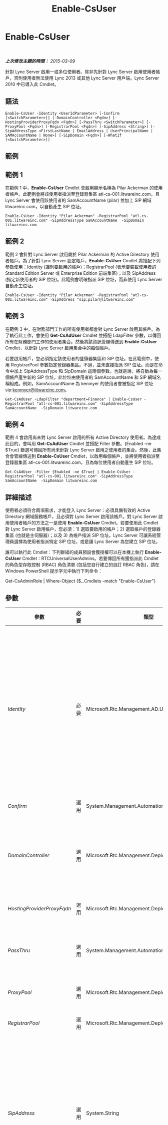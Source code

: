 ﻿---
title: Enable-CsUser
TOCTitle: Enable-CsUser
ms:assetid: 8ceed97b-e802-4844-b509-c6ca9619ec55
ms:mtpsurl: https://technet.microsoft.com/zh-tw/library/Gg398711(v=OCS.15)
ms:contentKeyID: 49291606
ms.date: 08/10/2015
mtps_version: v=OCS.15
ms.translationtype: HT
---

# Enable-CsUser

 

_**上次修改主題的時間：** 2015-03-09_

針對 Lync Server 啟用一或多位使用者。除非先針對 Lync Server 啟用使用者帳戶，否則使用者無法使用 Lync 2013 或其他 Lync Server 用戶端。Lync Server 2010 中已導入此 Cmdlet。

## 語法

    Enable-CsUser -Identity <UserIdParameter> [-Confirm [<SwitchParameter>]] [-DomainController <Fqdn>] [-HostingProviderProxyFqdn <Fqdn>] [-PassThru <SwitchParameter>] [-ProxyPool <Fqdn>] [-RegistrarPool <Fqdn>] [-SipAddress <String>] [-SipAddressType <FirstLastName | EmailAddress | UserPrincipalName | SAMAccountName | None>] [-SipDomain <Fqdn>] [-WhatIf [<SwitchParameter>]]

## 範例

## 範例 1

在範例 1 中，**Enable-CsUser** Cmdlet 會啟用顯示名稱為 Pilar Ackerman 的使用者帳戶。此範例會將該使用者指派至登錄器集區 atl-cs-001.litwareinc.com，且 Lync Server 會使用該使用者的 SamAccountName (pilar) 並加上 SIP 網域 litwareinc.com，以自動產生 SIP 位址。

    Enable-CsUser -Identity "Pilar Ackerman" -RegistrarPool "atl-cs-001.litwareinc.com" -SipAddressType SamAccountName  -SipDomain litwareinc.com

## 範例 2

範例 2 會針對 Lync Server 啟用屬於 Pilar Ackerman 的 Active Directory 使用者帳戶。為了針對 Lync Server 設定帳戶，**Enable-CsUser** Cmdlet 將搭配下列參數使用：Identity (識別要啟用的帳戶)；RegistrarPool (表示要裝載使用者的 Standard Edition Server 或 Enterprise Edition 前端集區)；以及 SipAddress (指定新使用者的 SIP 位址)。此範例會明確指派 SIP 位址，而非使用 Lync Server 自動產生位址。

    Enable-CsUser -Identity "Pilar Ackerman" -RegistrarPool "atl-cs-001.litwareinc.com" -SipAddress "sip:pilar@litwareinc.com"

## 範例 3

在範例 3 中，在財務部門工作的所有使用者都會對 Lync Server 啟用其帳戶。為了執行此工作，會使用 **Get-CsAdUser** Cmdlet 並搭配 LdapFilter 參數，以傳回所有在財務部門工作的使用者集合。然後將該資訊管線傳送到 **Enable-CsUser** Cmdlet，以針對 Lync Server 啟用集合中的每個帳戶。

若要啟用帳戶，您必須指定該使用者的登錄器集區和 SIP 位址。在此範例中，使用 RegistrarPool 參數指定登錄器集區。不過，並未直接指派 SIP 位址。而是在命令中加上 SipAddressType 和 SipDomain 這兩個參數。也就是說，將自動為每一個帳戶產生新的 SIP 位址，此位址由使用者的 SamAccountName 和 SIP 網域名稱組成。例如，SamAccountName 為 kenmyer 的使用者會被指定 SIP 位址 sip:kenmyer@litwareinc.com。

    Get-CsAdUser -LdapFilter "department=Finance" | Enable-CsUser -RegistrarPool "atl-cs-001.litwareinc.com" -SipAddressType SamAccountName  -SipDomain litwareinc.com

## 範例 4

範例 4 會啟用尚未對 Lync Server 啟用的所有 Active Directory 使用者。為達成此目的，會叫用 **Get-CsAdUser** Cmdlet 並搭配 Filter 參數。{Enabled -ne $True} 篩選可傳回所有尚未針對 Lync Server 啟用之使用者的集合。然後，此集合會管線傳送到 **Enable-CsUser** Cmdlet，以啟用每個帳戶，並將使用者指派至登錄器集區 atl-cs-001.litwareinc.com，且為每位使用者自動產生 SIP 位址。

    Get-CsAdUser -Filter {Enabled -ne $True} | Enable-CsUser -RegistrarPool "atl-cs-001.litwareinc.com" -SipAddressType SamAccountName  -SipDomain litwareinc.com

## 詳細描述

使用者必須符合兩項需求，才能登入 Lync Server：必須具備有效的 Active Directory 網域服務帳戶，且必須對 Lync Server 啟用該帳戶。對 Lync Server 啟用使用者帳戶的方法之一是使用 **Enable-CsUser** Cmdlet。若要使用此 Cmdlet 對 Lync Server 啟用帳戶，您必須：1) 選取要啟用的帳戶；2) 選取帳戶的登錄器集區 (也就是主伺服器)；以及 3) 為帳戶指派 SIP 位址。Lync Server 可讓系統管理員選擇為使用者指派特定 SIP 位址，或是讓 Lync Server 為您建立 SIP 位址。

誰可以執行此 Cmdlet：下列群組的成員預設會獲授權可以在本機上執行 **Enable-CsUser** Cmdlet：RTCUniversalUserAdmins。若要傳回所有獲指派此 Cmdlet 的角色型存取控制 (RBAC) 角色清單 (包括您自行建立的自訂 RBAC 角色)，請在 Windows PowerShell 提示字元中執行下列命令：

Get-CsAdminRole | Where-Object {$\_.Cmdlets –match "Enable-CsUser"}

## 參數


<table>
<colgroup>
<col style="width: 25%" />
<col style="width: 25%" />
<col style="width: 25%" />
<col style="width: 25%" />
</colgroup>
<thead>
<tr class="header">
<th>參數</th>
<th>必要</th>
<th>類型</th>
<th>說明</th>
</tr>
</thead>
<tbody>
<tr class="odd">
<td><p><em>Identity</em></p></td>
<td><p>必要</p></td>
<td><p>Microsoft.Rtc.Management.AD.UserIdParameter</p></td>
<td><p>表示要啟用 Lync Server 之使用者帳戶的 Identity。可以使用下列四種格式的其中一種來指定使用者識別：1) 使用者的 SIP 位址；2) 使用者的使用者主體名稱 (UPN)；3) 使用者的網域名稱和登入名稱，必須是「網域\登入」格式 (如 litwareinc\kenmyer)；4) 使用者的 Active Directory 顯示名稱 (如 Ken Myer)。您也可以利用使用者的 Active Directory 辨別名稱來參考使用者帳戶。</p>
<p>使用「顯示名稱」做為使用者 Identity 時，可以使用星號 (*) 萬用字元。例如，若 Identity 為 &quot;* Smith&quot;，則會傳回所有顯示名稱結尾為字串值 &quot; Smith&quot; 的使用者。</p></td>
</tr>
<tr class="even">
<td><p><em>Confirm</em></p></td>
<td><p>選用</p></td>
<td><p>System.Management.Automation.SwitchParameter</p></td>
<td><p>在執行命令前先提示確認。</p></td>
</tr>
<tr class="odd">
<td><p><em>DomainController</em></p></td>
<td><p>選用</p></td>
<td><p>Microsoft.Rtc.Management.Deploy.Fqdn</p></td>
<td><p>可讓您連線至指定的網域控制站，以啟用使用者帳戶。若要連線至特定的網域控制站，請加入 DomainController 參數，後面加上電腦名稱 (例如，atl-cs-001) 或其完整網域名稱 (FQDN) (例如，atl-cs-001.litwareinc.com)。</p></td>
</tr>
<tr class="even">
<td><p><em>HostingProviderProxyFqdn</em></p></td>
<td><p>選用</p></td>
<td><p>Microsoft.Rtc.Management.Deploy.Fqdn</p></td>
<td><p>此參數只能用於 Lync Online。請勿用於 Lync Server 的內部部署實作。</p></td>
</tr>
<tr class="odd">
<td><p><em>PassThru</em></p></td>
<td><p>選用</p></td>
<td><p>System.Management.Automation.SwitchParameter</p></td>
<td><p>可讓您透過管線傳遞代表已對 Lync Server 啟用之使用者帳戶的使用者物件。根據預設，<strong>Enable-CsUser</strong> Cmdlet 不會透過管線傳遞物件。</p></td>
</tr>
<tr class="even">
<td><p><em>ProxyPool</em></p></td>
<td><p>選用</p></td>
<td><p>Microsoft.Rtc.Management.Deploy.Fqdn</p></td>
<td><p>此參數只能用於 Lync Online。請勿用於 Lync Server 的內部部署實作。</p></td>
</tr>
<tr class="odd">
<td><p><em>RegistrarPool</em></p></td>
<td><p>選用</p></td>
<td><p>Microsoft.Rtc.Management.Deploy.Fqdn</p></td>
<td><p>表示使用者的 Lync Server 帳戶將隸屬的登錄器集區。</p></td>
</tr>
<tr class="even">
<td><p><em>SipAddress</em></p></td>
<td><p>選用</p></td>
<td><p>System.String</p></td>
<td><p>可讓您為使用者指派特定的 SIP 位址。指定 SIP 位址時，請記得在位址開頭加上 &quot;sip:&quot;。這表示提供給 SipAddress 參數的值應該會類似：</p>
<p>sip:kenmyer@litwareinc.com</p>
<p>如果您使用 SipAddressType 參數以便讓 Lync Server 自動為使用者產生 SIP 位址，則不應使用 SipAddress 參數。</p>
<p>如果您正在嘗試同時啟用多個使用者，則無法使用 SipAddress 參數。而是必須使用 SipAddressType 參數，為這些使用者自動產生 SIP 位址。</p></td>
</tr>
<tr class="odd">
<td><p><em>SipAddressType</em></p></td>
<td><p>選用</p></td>
<td><p>Microsoft.Rtc.Management.AD.Cmdlets.AddressType</p></td>
<td><p>指示 Lync Server 自動為新使用者產生 SIP 位址。為了讓 Lync Server 自動產生 SIP 位址，您必須加上 SipAddressType 參數並使用下列其中一個參數值：</p>
<p>FirstLastName。SIP 位址是使用者的名字加句點，再加上使用者的姓氏和 SIP 網域。例如，使用者 Ken Myer 的 SIP 位址會類似：Ken.Myer@litwareinc.com。如果您使用這種位址類型，還必須加入 SipDomain 參數。</p>
<p>EmailAddress。使用者的電子郵件地址 (如 Active Directory 中定義) 會當做 SIP 位址使用。</p>
<p>UserPrincipalName。使用者的 UPN 用作 SIP 位址。</p>
<p>SamAccountName。SIP 位址是使用者的 SamAccountName (登入名稱) 加上 SIP 網域。例如，SamAccountName 為 kmyer 的使用者會有如下的 SIP 位址：kmyer@litwareinc.com。如果您使用這種位址類型，還必須加入 SipDomain 參數。</p>
<p>如果您使用 SIPAddress 參數且明確指派 SIP 位址給使用者，則不需要 SipAddressType 參數。</p></td>
</tr>
<tr class="even">
<td><p><em>SipDomain</em></p></td>
<td><p>選用</p></td>
<td><p>Microsoft.Rtc.Management.Deploy.Fqdn</p></td>
<td><p>要啟用之使用者帳戶的 SIP 網域。如果您使用 SIPAddressType 參數讓 Lync Server 自動為使用者產生 SIP 位址，且您以 SamAccountName 或使用者的名字和姓氏做為 SIP 位址的基礎，則需要此參數。如果您以使用者的電子郵件地址或 UPN 做為 SIP 位址的基礎，則不需要此參數；因為這些屬性值中已包含網域名稱。</p></td>
</tr>
<tr class="odd">
<td><p><em>WhatIf</em></p></td>
<td><p>選用</p></td>
<td><p>System.Management.Automation.SwitchParameter</p></td>
<td><p>說明執行命令時若不實際執行命令的後果。</p></td>
</tr>
</tbody>
</table>


## 輸入類型

字串或 Microsoft.Rtc.Management.ADConnect.Schema.ADUser 物件。**Enable-CsUser** Cmdlet 接受管線傳送的字串值，該值代表已經針對 Lync Server 啟用的使用者帳戶 Identity。此 Cmdlet 也接受管線傳送的 Active Directory 使用者物件執行個體。

## 傳回類型

無。**Enable-CsUser** Cmdlet 不會傳回值或物件，而會設定 Microsoft.Rtc.Management.ADConnect.Schema.ADUser 物件的執行個體。

## 請參閱

#### 其他資源

[Disable-CsUser](disable-csuser.md)  
[Get-CsUser](get-csuser.md)

